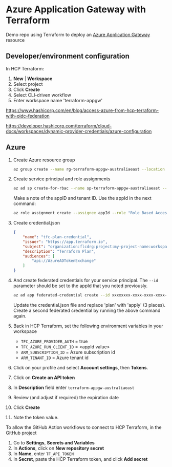 # Azure Application Gateway with Terraform

Demo repo using Terraform to deploy an [Azure Application Gateway](https://learn.microsoft.com/en-us/azure/application-gateway/overview?WT.mc_id=DOP-MVP-5001655) resource

## Developer/environment configuration

In HCP Terraform:

1. **New** | **Workspace**
2. Select project
3. Click **Create**
4. Select CLI-driven workflow
5. Enter workspace name 'terraform-appgw'

<https://www.hashicorp.com/en/blog/access-azure-from-hcp-terraform-with-oidc-federation>

<https://developer.hashicorp.com/terraform/cloud-docs/workspaces/dynamic-provider-credentials/azure-configuration>

## Azure

1. Create Azure resource group

    ```bash
    az group create --name rg-terraform-appgw-australiaeast --location australiaeast
    ```

2. Create service principal and role assignments

    ```bash
    az ad sp create-for-rbac --name sp-terraform-appgw-australiaeast --role Contributor --scopes /subscriptions/00000000-0000-0000-0000-000000000000/resourceGroups/rg-terraform-appgw-australiaeast
    ```

    Make a note of the appID and tenant ID. Use the appId in the next command:

    ```bash
    az role assignment create --assignee appId --role "Role Based Access Control Administrator" --scope /subscriptions/00000000-0000-0000-0000-000000000000/resourceGroups/rg-terraform-appgw-australiaeast
    ```

3. Create credential.json

    ```json
    {
        "name": "tfc-plan-credential",
        "issuer": "https://app.terraform.io",
        "subject": "organization:flcdrg:project:my-project-name:workspace:terraform-appgw:run_phase:plan",
        "description": "Terraform Plan",
        "audiences": [
            "api://AzureADTokenExchange"
        ]
    }
    ```

4. And create federated credentials for your service principal. The `--id` parameter should be set to the appId that you noted previously.

    ```bash
    az ad app federated-credential create --id xxxxxxxx-xxxx-xxxx-xxxx-xxxxxxxxxxxx --parameters credential.json
    ```

    Update the credential.json file and replace 'plan' with 'apply' (3 places). Create a second federated credential by running the above command again.

5. Back in HCP Terraform, set the following environment variables in your workspace

    - `TFC_AZURE_PROVIDER_AUTH` = true
    - `TFC_AZURE_RUN_CLIENT_ID` = \<appId value\>
    - `ARM_SUBSCRIPTION_ID` = Azure subscription id
    - `ARM_TENANT_ID` = Azure tenant id

6. Click on your profile and select **Account settings**, then **Tokens**.
7. Click on **Create an API token**
8. In **Description** field enter `terraform-appgw-australiaeast`
9. Review (and adjust if required) the expiration date
10. Click **Create**
11. Note the token value.

To allow the GitHub Action workflows to connect to HCP Terraform, in the GitHub project

1. Go to **Settings**, **Secrets and Variables**
2. In **Actions**, click on **New repository secret**
3. In **Name**, enter `TF_API_TOKEN`
4. In **Secret**, paste the HCP Terraform token, and click **Add secret**
